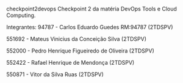 checkpoint2devops
Checkpoint 2 da matéria DevOps Tools e Cloud Computing.

Integrantes: 94787 - Carlos Eduardo Guedes RM:94787 (2TDSPV)

551692 - Mateus Vinicius da Conceição Silva (2TDSPV)

552000 - Pedro Henrique Figueiredo de Oliveira (2TDSPV)

552422 - Rafael Henrique de Mendonça (2TDSPV)

550871 - Vitor da Silva Ruas (2TDSPV)
